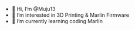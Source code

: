 - 👋 Hi, I’m @Muju13
- 👀 I’m interested in 3D Printing & Marlin Firmware
- 🌱 I’m currently learning coding Marlin


<!---
Muju13/Muju13 is a ✨ special ✨ repository because its `README.md` (this file) appears on your GitHub profile.
You can click the Preview link to take a look at your changes.
--->
